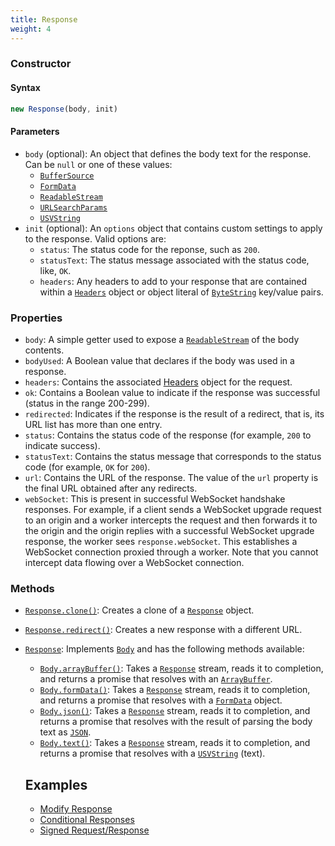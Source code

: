 ```yaml
---
title: Response
weight: 4
---
```


### Constructor

#### Syntax

```javascript
new Response(body, init)
```

#### Parameters

- `body` (optional): An object that defines the body text for the response. Can be `null` or one of these values:
  - [`BufferSource`](https://developer.mozilla.org/en-US/docs/Web/API/BufferSource)
  - [`FormData`](https://developer.mozilla.org/en-US/docs/Web/API/FormData)
  - [`ReadableStream`](https://developer.mozilla.org/en-US/docs/Web/API/ReadableStream)
  - [`URLSearchParams`](https://developer.mozilla.org/en-US/docs/Web/API/URLSearchParams)
  - [`USVString`](https://developer.mozilla.org/en-US/docs/Web/API/USVString)
- `init` (optional): An `options` object that contains custom settings to apply to the response. Valid options are:
  - `status`: The status code for the reponse, such as `200`.
  - `statusText`: The status message associated with the status code, like, `OK`.
  - `headers`: Any headers to add to your response that are contained within a [`Headers`](/reference/apis/request#constructor-parameters) object or object literal of [`ByteString`](https://developer.mozilla.org/en-US/docs/Web/API/ByteString) key/value pairs.

### Properties

- `body`: A simple getter used to expose a [`ReadableStream`](/reference/apis/streams) of the body contents.
- `bodyUsed`: A Boolean value that declares if the body was used in a response.
- `headers`: Contains the associated [Headers](/reference/apis/request#constructor-parameters) object for the request.
- `ok`: Contains a Boolean value to indicate if the response was successful (status in the range 200-299).
- `redirected`: Indicates if the response is the result of a redirect, that is, its URL list has more than one entry.
- `status`: Contains the status code of the response (for example, `200` to indicate success).
- `statusText`: Contains the status message that corresponds to the status code (for example, `OK` for `200`).
- `url`: Contains the URL of the response. The value of the `url` property is the final URL obtained after any redirects.
- `webSocket`: This is present in successful WebSocket handshake responses. For example, if a client sends a WebSocket upgrade request to an origin and a worker intercepts the request and then forwards it to the origin and the origin replies with a successful WebSocket upgrade response, the worker sees `response.webSocket`. This establishes a WebSocket connection proxied through a worker. Note that you cannot intercept data flowing over a WebSocket connection.

### Methods

- [`Response.clone()`](https://developer.mozilla.org/en-US/docs/Web/API/Response/clone): Creates a clone of a [`Response`](#response) object.

- [`Response.redirect()`](https://developer.mozilla.org/en-US/docs/Web/API/Response/redirect): Creates a new response with a different URL.

- [`Response`](#response): Implements [`Body`](https://developer.mozilla.org/en-US/docs/Web/API/Body) and has the following methods available:
  - [`Body.arrayBuffer()`](https://developer.mozilla.org/en-US/docs/Web/API/Body/arrayBuffer): Takes a [`Response`](#response) stream, reads it to completion, and returns a promise that resolves with an [`ArrayBuffer`](https://developer.mozilla.org/en-US/docs/Web/API/ArrayBuffer).
  - [`Body.formData()`](https://developer.mozilla.org/en-US/docs/Web/API/Body/formData): Takes a [`Response`](#response) stream, reads it to completion, and returns a promise that resolves with a [`FormData`](https://developer.mozilla.org/en-US/docs/Web/API/FormData) object.
  - [`Body.json()`](https://developer.mozilla.org/en-US/docs/Web/API/Body/json): Takes a [`Response`](#response) stream, reads it to completion, and returns a promise that resolves with the result of parsing the body text as [`JSON`](https://developer.mozilla.org/en-US/docs/Web/JavaScript/Reference/Global_Objects/JSON).
  - [`Body.text()`](https://developer.mozilla.org/en-US/docs/Web/API/Body/text): Takes a [`Response`](#response) stream, reads it to completion, and returns a promise that resolves with a [`USVString`](https://developer.mozilla.org/en-US/docs/Web/API/USVString) (text).
  
  
  
  ## Examples
  
  * [Modify Response](/templates/pages//modify_res_props)
  * [Conditional Responses](/templates/pages/conditional_responses)
  * [Signed Request/Response](/templates/pages/signed_request)

